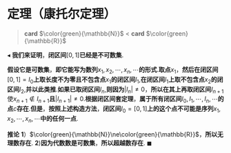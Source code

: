 # 定理（康托尔定理）
> **card** $\color{green}{\mathbb{N}}$ < **card** $\color{green}{\mathbb{R}}$

$\blacktriangleleft$ **我们来证明**，**闭区间**$[0,1]$**已经是不可数集**.

**假设它是可数集**，**即它能写为数列**$x_1,x_2,\cdots,x_n,\cdots$**的形式**.**取点**$x_1$，**然后在闭区间**$[0,1]=I_0$**上取长度不为零且不包含点**$x_1$**的闭区间**$I_1$,**在闭区间**$I_1$**上取不包含点**$x_2$**的闭区间**$I_2$,**并以此类推**.**如果已取闭区间**$I_n$,**则因为**$|I_n|\ne0$，**所以在其上再取闭区间**$I_{n+1}$使$x_{n+1}\notin I_{n+1}$**且**$|I_{n+1}|\ne0$.**根据闭区间套定理**，**属于所有闭区间**$I_0,I_1,\cdots,I_n,\cdots$**的点**$c$**存在**.**但是**，**按照上述构造方法**，**闭区间**$I_0=[0,1]$**上的这个点不可能是序列**$x_1,x_2,\cdots,x_n,\cdots$**中的任何一点**.

**推论**
**1**）$\color{green}{\mathbb{N}}\ne\color{green}{\mathbb{R}}$，**所以无理数存在**.
**2**)**因为代数数是可数集**，**所以超越数存在**. $\blacksquare$
